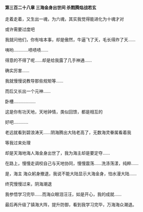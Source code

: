 #### 第三百二十八章 三海金身出世间 杀戮腾焰战若玄

走着走着，又生出一魂，为六魂，其实我觉得能进化为十魂才对

或许需要过度吧

我就问他们，你有啥本事，却是傲然，牛逼飞了天，毛长得炸了天……

咦哟…………啧啧啧……

得意的不得了呢……却是给我露了几手神通……

确实厉害……

我就慢慢说教导那些规矩等……

而后又长出一个元神……

卧槽………………

这是你有功天地，天地钟情，类似回馈，都是相互的

好吧…………

老远就看到碧浪涛天……阴海腾出大陆老高了，无数海灵眷属看着我

等我过来处理

却是天海地海人海金身出世了，我为海主却是要定夺……

在路上，慢慢走调校自己与天地协同，慢慢震荡……洗涤荡漾，纯粹……

是，海主
海众躬身撤退，我说不能大陆显示大海金身，怕水漫大陆……

终究慢慢过来，阴海潮退

我参悟学习完毕……而海众眼泪汪汪，如是开心，我的成就……

最后再升级了镇海大阵，提升防御，看到我学习完毕，万海海众潮退。

